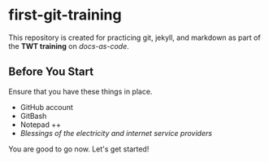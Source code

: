# first-git-training

This repository is created for practicing git, jekyll, and markdown as part of the **TWT training** on *docs-as-code*.

## Before You Start

Ensure that you have these things in place.

- GitHub account
- GitBash
- Notepad ++
- *Blessings of the electricity and internet service providers*

You are good to go now. Let's get started!